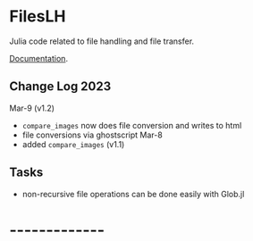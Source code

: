 # FilesLH

Julia code related to file handling and file transfer.

[Documentation](lhendricks.org/julia/FilesLH/index.html).

## Change Log 2023

Mar-9 (v1.2)
- `compare_images` now does file conversion and writes to html
- file conversions via ghostscript
Mar-8
- added `compare_images` (v1.1)

## Tasks

- non-recursive file operations can be done easily with Glob.jl

# -------------

